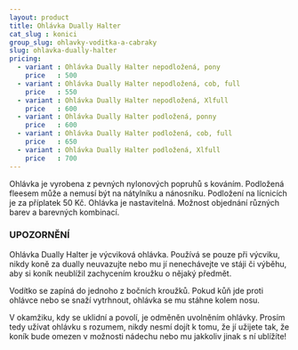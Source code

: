 ```yaml
---
layout: product
title: Ohlávka Dually Halter
cat_slug : konici
group_slug: ohlavky-voditka-a-cabraky
slug: ohlavka-dually-halter
pricing:
  - variant : Ohlávka Dually Halter nepodložená, pony
    price   : 500
  - variant : Ohlávka Dually Halter nepodložená, cob, full
    price   : 550
  - variant : Ohlávka Dually Halter nepodložená, Xlfull
    price   : 600
  - variant : Ohlávka Dually Halter podložená, ponny
    price   : 600
  - variant : Ohlávka Dually Halter podložená, cob, full
    price   : 650
  - variant : Ohlávka Dually Halter podložená, Xlfull
    price   : 700
---
```


Ohlávka je vyrobena z pevných nylonových popruhů s kováním.
Podložená fleesem může a nemusí být na nátylníku a nánosníku.
Podložení na lícnicích je za příplatek 50&nbsp;Kč. 
Ohlávka je nastavitelná.
Možnost objednání různých barev a barevných kombinací.

### UPOZORNĚNÍ
Ohlávka Dually Halter je výcviková ohlávka.
Používá se pouze při výcviku, nikdy koně za dually neuvazujte nebo mu jí nenechávejte ve stáji či výběhu, aby si koník neublížil zachycením kroužku o nějaký předmět. 

Vodítko se zapíná do jednoho z bočních kroužků.
Pokud kůň jde proti ohlávce nebo se snaží vytrhnout, ohlávka se mu stáhne kolem nosu.

V okamžiku, kdy se uklidní a povolí, je odměněn uvolněním ohlávky.
Prosím tedy užívat ohlávku s rozumem, nikdy nesmí dojít k tomu, že jí užijete tak, že koník bude omezen v možnosti nádechu nebo mu jakkoliv jinak s ní ublížíte!

